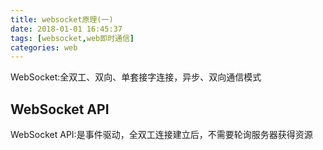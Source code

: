 ```yaml
---
title: websocket原理(一)
date: 2018-01-01 16:45:37
tags: [websocket,web即时通信]
categories: web
---
```

WebSocket:全双工、双向、单套接字连接，异步、双向通信模式
## WebSocket API
 WebSocket API:是事件驱动，全双工连接建立后，不需要轮询服务器获得资源